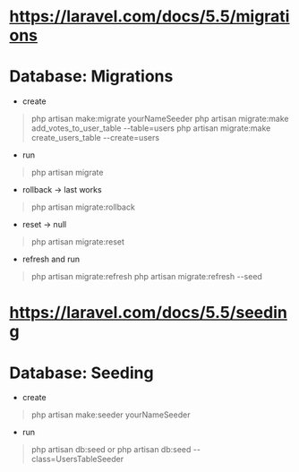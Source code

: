 # https://laravel.com/docs/5.5/migrations
# Database: Migrations
- create
> php artisan make:migrate yourNameSeeder
> php artisan migrate:make add_votes_to_user_table --table=users
> php artisan migrate:make create_users_table --create=users

- run
> php artisan migrate

- rollback -> last works
> php artisan migrate:rollback

- reset -> null
> php artisan migrate:reset

- refresh and run
> php artisan migrate:refresh
> php artisan migrate:refresh --seed


# https://laravel.com/docs/5.5/seeding
# Database: Seeding
- create
> php artisan make:seeder yourNameSeeder

- run
> php artisan db:seed
or
> php artisan db:seed --class=UsersTableSeeder

